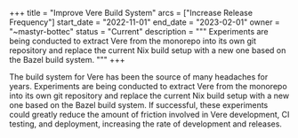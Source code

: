 +++
title = "Improve Vere Build System"
arcs = ["Increase Release Frequency"]
start_date = "2022-11-01"
end_date = "2023-02-01"
owner = "~mastyr-bottec"
status = "Current"
description = """
Experiments are being conducted to extract Vere from the monorepo into its own git repository and replace the current Nix build setup with a new one based on the Bazel build system.
"""
+++

The build system for Vere has been the source of many headaches for years.  Experiments are being conducted to extract Vere from the monorepo into its own git repository and replace the current Nix build setup with a new one based on the Bazel build system.  If successful, these experiments could greatly reduce the amount of friction involved in Vere development, CI testing, and deployment, increasing the rate of development and releases.

